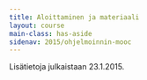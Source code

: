 ```yaml
---
title: Aloittaminen ja materiaali
layout: course
main-class: has-aside
sidenav: 2015/ohjelmoinnin-mooc
---
```

Lisätietoja julkaistaan 23.1.2015.
